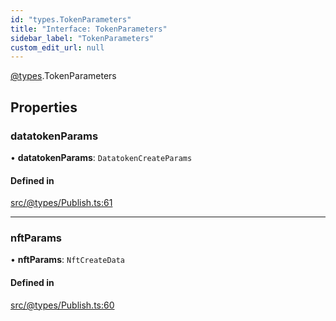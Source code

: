 ```yaml
---
id: "types.TokenParameters"
title: "Interface: TokenParameters"
sidebar_label: "TokenParameters"
custom_edit_url: null
---
```


[@types](../modules/types.md).TokenParameters

## Properties

### datatokenParams

• **datatokenParams**: `DatatokenCreateParams`

#### Defined in

[src/@types/Publish.ts:61](https://github.com/deltaDAO/nautilus/blob/40edf26/src/@types/Publish.ts#L61)

___

### nftParams

• **nftParams**: `NftCreateData`

#### Defined in

[src/@types/Publish.ts:60](https://github.com/deltaDAO/nautilus/blob/40edf26/src/@types/Publish.ts#L60)
